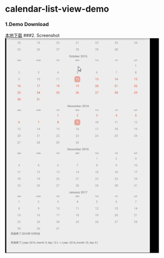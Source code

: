 calendar-list-view-demo
============
### 1.Demo Download
[本地下载](apk/calendar-list-view-demo.apk?raw=true "点击下载到本地")
###2. Screenshot
![Screenshot](apk/calendar-list-view-demo.gif)